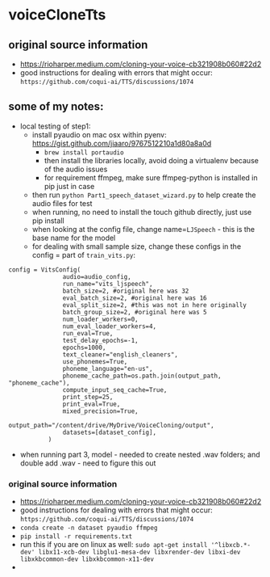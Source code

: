 # voiceCloneTts

## original source information 
- https://rioharper.medium.com/cloning-your-voice-cb321908b060#22d2
- good instructions for dealing with errors that might occur: `https://github.com/coqui-ai/TTS/discussions/1074` 

## some of my notes:

- local testing of step1: 
    - install pyaudio on mac osx within pyenv: https://gist.github.com/jiaaro/9767512210a1d80a8a0d
        - `brew install portaudio` 
        - then install the libraries locally, avoid doing a virtualenv because of the audio issues 
        - for requirement ffmpeg, make sure ffmpeg-python is installed in pip just in case
    - then run `python Part1_speech_dataset_wizard.py` to help create the audio files for test 
    - when running, no need to install the touch github directly, just use pip install 
    - when looking at the config file, change name=`LJSpeech` - this is the base name for the model 
    - for dealing with small sample size, change these configs in the config = part of `train_vits.py`: 

 ```
 config = VitsConfig(
                audio=audio_config,
                run_name="vits_ljspeech",
                batch_size=2, #original here was 32 
                eval_batch_size=2, #original here was 16
                eval_split_size=2, #this was not in here originally
                batch_group_size=2, #original here was 5 
                num_loader_workers=0,
                num_eval_loader_workers=4,
                run_eval=True,
                test_delay_epochs=-1,
                epochs=1000,
                text_cleaner="english_cleaners",
                use_phonemes=True,
                phoneme_language="en-us",
                phoneme_cache_path=os.path.join(output_path, "phoneme_cache"),
                compute_input_seq_cache=True,
                print_step=25,
                print_eval=True,
                mixed_precision=True,
                output_path="/content/drive/MyDrive/VoiceCloning/output",
                datasets=[dataset_config],
            )
```
- when running part 3, model - needed to create nested .wav folders; and double add .wav - need to figure this out 




### original source information 
- https://rioharper.medium.com/cloning-your-voice-cb321908b060#22d2
- good instructions for dealing with errors that might occur: `https://github.com/coqui-ai/TTS/discussions/1074` 
- `conda create -n dataset pyaudio ffmpeg`
- `pip install -r requirements.txt`
- run this if you are on linux as well: 
`sudo apt-get install '^libxcb.*-dev' libx11-xcb-dev libglu1-mesa-dev libxrender-dev libxi-dev libxkbcommon-dev libxkbcommon-x11-dev`
- 

